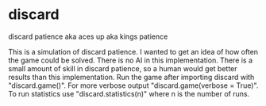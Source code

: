# discard
discard patience aka aces up aka kings patience

This is a simulation of discard patience. I wanted to get an idea of how often the game could be solved. There is no AI in this implementation. There is a small amount of skill in discard patience, so a human would get better results than this implementation. Run the game after importing discard with "discard.game()". For more verbose output "discard.game(verbose = True)". To run statistics use "discard.statistics(n)" where n is the number of runs.

